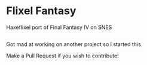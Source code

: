# Flixel Fantasy
Haxeflixel port of Final Fantasy IV on SNES
##
Got mad at working on another project so I started this

Make a Pull Request if you wish to contribute!
